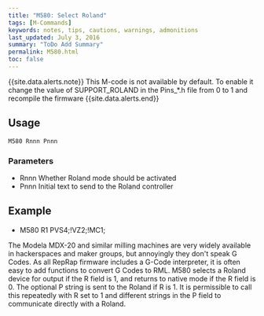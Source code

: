 ```yaml
---
title: "M580: Select Roland" 
tags: [M-Commands]
keywords: notes, tips, cautions, warnings, admonitions
last_updated: July 3, 2016
summary: "ToDo Add Summary"
permalink: M580.html
toc: false
---
```


{{site.data.alerts.note}}
This M-code is not available by default. To enable it change the value of SUPPORT_ROLAND in the Pins_*.h file from 0 to 1 and recompile the firmware
{{site.data.alerts.end}}


## Usage ##
```
M580 Rnnn Pnnn
```

### Parameters ###

+ Rnnn Whether Roland mode should be activated
+ Pnnn Initial text to send to the Roland controller

## Example ##

+ M580 R1 PVS4;!VZ2;!MC1;

The Modela MDX-20 and similar milling machines are very widely available in hackerspaces and maker groups, but annoyingly they don't speak G Codes. As all RepRap firmware includes a G-Code interpreter, it is often easy to add functions to convert G Codes to RML. M580 selects a Roland device for output if the R field is 1, and returns to native mode if the R field is 0. The optional P string is sent to the Roland if R is 1. It is permissible to call this repeatedly with R set to 1 and different strings in the P field to communicate directly with a Roland.
